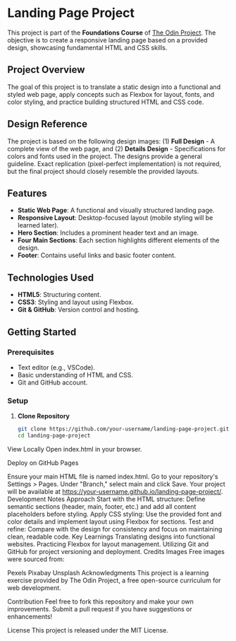 # Landing Page Project

This project is part of the **Foundations Course** of [The Odin Project](https://www.theodinproject.com/). The objective is to create a responsive landing page based on a provided design, showcasing fundamental HTML and CSS skills.

## Project Overview

The goal of this project is to translate a static design into a functional and styled web page, apply concepts such as Flexbox for layout, fonts, and color styling, and practice building structured HTML and CSS code.

## Design Reference

The project is based on the following design images: (1) **Full Design** - A complete view of the web page, and (2) **Details Design** - Specifications for colors and fonts used in the project. The designs provide a general guideline. Exact replication (pixel-perfect implementation) is not required, but the final project should closely resemble the provided layouts.

## Features

- **Static Web Page**: A functional and visually structured landing page.  
- **Responsive Layout**: Desktop-focused layout (mobile styling will be learned later).  
- **Hero Section**: Includes a prominent header text and an image.  
- **Four Main Sections**: Each section highlights different elements of the design.  
- **Footer**: Contains useful links and basic footer content.

## Technologies Used

- **HTML5**: Structuring content.  
- **CSS3**: Styling and layout using Flexbox.  
- **Git & GitHub**: Version control and hosting.

## Getting Started

### Prerequisites
- Text editor (e.g., VSCode).  
- Basic understanding of HTML and CSS.  
- Git and GitHub account.  

### Setup

1. **Clone Repository**  
   ```bash
   git clone https://github.com/your-username/landing-page-project.git
   cd landing-page-project


View Locally
Open index.html in your browser.

Deploy on GitHub Pages

Ensure your main HTML file is named index.html.
Go to your repository's Settings > Pages.
Under "Branch," select main and click Save.
Your project will be available at https://your-username.github.io/landing-page-project/.
Development Notes
Approach
Start with the HTML structure: Define semantic sections (header, main, footer, etc.) and add all content placeholders before styling.
Apply CSS styling: Use the provided font and color details and implement layout using Flexbox for sections.
Test and refine: Compare with the design for consistency and focus on maintaining clean, readable code.
Key Learnings
Translating designs into functional websites.
Practicing Flexbox for layout management.
Utilizing Git and GitHub for project versioning and deployment.
Credits
Images
Free images were sourced from:

Pexels
Pixabay
Unsplash
Acknowledgments
This project is a learning exercise provided by The Odin Project, a free open-source curriculum for web development.

Contribution
Feel free to fork this repository and make your own improvements. Submit a pull request if you have suggestions or enhancements!

License
This project is released under the MIT License.

